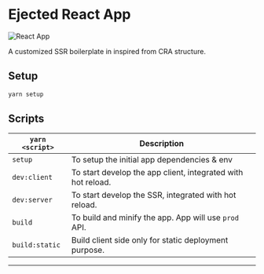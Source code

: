 # Ejected React App

![React App](https://i.imgur.com/ghC9fIF.png)

A customized SSR boilerplate in inspired from CRA structure.

## Setup

```sh
yarn setup
```

## Scripts

| `yarn <script>`  | Description                                                     |
| ---------------- | --------------------------------------------------------------- |
| `setup`          | To setup the initial app dependencies & env                     |
| `dev:client`     | To start develop the app client, integrated with hot reload.    |
| `dev:server`     | To start develop the SSR, integrated with hot reload.           |
| `build`          | To build and minify the app. App will use `prod` API.           |
| `build:static`   | Build client side only for static deployment purpose.           |

---
